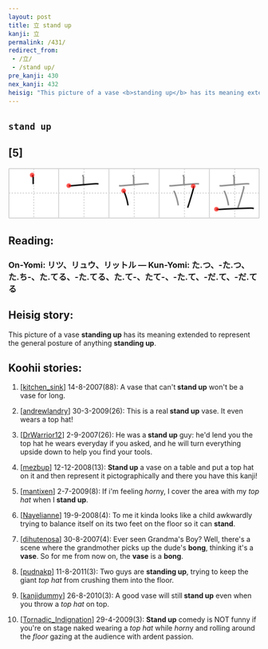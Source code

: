```yaml
---
layout: post
title: 立 stand up
kanji: 立
permalink: /431/
redirect_from:
 - /立/
 - /stand up/
pre_kanji: 430
nex_kanji: 432
heisig: "This picture of a vase <b>standing up</b> has its meaning extended to represent the general posture of anything <b>standing up</b>."
---
```


## `stand up`

## [5]

<div class="stroke"><img src="../images/E7AB8B.png" /></div>

## Reading:

### On-Yomi: リツ、リュウ、リットル &mdash; Kun-Yomi: た.つ、-た.つ、た.ち-、た.てる、-た.てる、た.て-、たて-、-た.て、-だ.て、-だ.てる

## Heisig story:

This picture of a vase <b>standing up</b> has its meaning extended to represent the general posture of anything <b>standing up</b>.

## Koohii stories:

1) [<a href="http://kanji.koohii.com/profile/kitchen_sink">kitchen_sink</a>] 14-8-2007(88): A vase that can&#039;t<strong> stand up</strong> won&#039;t be a vase for long.

2) [<a href="http://kanji.koohii.com/profile/andrewlandry">andrewlandry</a>] 30-3-2009(26): This is a real<strong> stand up</strong> vase. It even wears a top hat!

3) [<a href="http://kanji.koohii.com/profile/DrWarrior12">DrWarrior12</a>] 2-9-2007(26): He was a<strong> stand up</strong> guy: he&#039;d lend you the top hat he wears everyday if you asked, and he will turn everything upside down to help you find your tools.

4) [<a href="http://kanji.koohii.com/profile/mezbup">mezbup</a>] 12-12-2008(13): <strong>Stand up</strong> a vase on a table and put a top hat on it and then represent it pictographically and there you have this kanji!

5) [<a href="http://kanji.koohii.com/profile/mantixen">mantixen</a>] 2-7-2009(8): If i&#039;m feeling <em>horn</em>y, I cover the area with my <em>top hat</em> when I<strong> stand up</strong>.

6) [<a href="http://kanji.koohii.com/profile/Nayelianne">Nayelianne</a>] 19-9-2008(4): To me it kinda looks like a child awkwardly trying to balance itself on its two feet on the floor so it can <strong>stand</strong>.

7) [<a href="http://kanji.koohii.com/profile/dihutenosa">dihutenosa</a>] 30-8-2007(4): Ever seen Grandma&#039;s Boy? Well, there&#039;s a scene where the grandmother picks up the dude&#039;s <strong>bong</strong>, thinking it&#039;s a <strong>vase</strong>. So for me from now on, the <strong>vase</strong> is a <strong>bong</strong>.

8) [<a href="http://kanji.koohii.com/profile/pudnakp">pudnakp</a>] 11-8-2011(3): Two guys are <strong>standing up</strong>, trying to keep the giant <em>top hat</em> from crushing them into the floor.

9) [<a href="http://kanji.koohii.com/profile/kanjidummy">kanjidummy</a>] 26-8-2010(3): A good vase will still<strong> stand up</strong> even when you throw a <em>top hat</em> on top.

10) [<a href="http://kanji.koohii.com/profile/Tornadic_Indignation">Tornadic_Indignation</a>] 29-4-2009(3): <strong>Stand up</strong> comedy is NOT funny if you&#039;re on stage naked wearing a <em>top hat</em> while <em>horn</em>y and rolling around the <em>floor</em> gazing at the audience with ardent passion.
